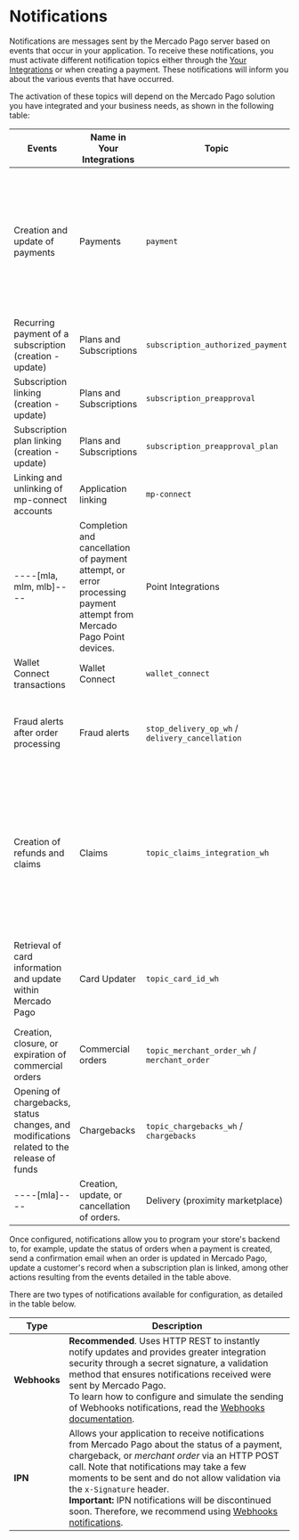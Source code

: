 # Notifications

Notifications are messages sent by the Mercado Pago server based on events that occur in your application. To receive these notifications, you must activate different notification topics either through the [Your Integrations](/developers/panel/app) or when creating a payment. These notifications will inform you about the various events that have occurred. 

The activation of these topics will depend on the Mercado Pago solution you have integrated and your business needs, as shown in the following table:

| Events | Name in Your Integrations | Topic | Associated products |
|---|---|---|---|
| Creation and update of payments | Payments | `payment` | Checkout ----[mlb]----Transparente ----------------[mla, mlu, mlc, mlm, mco, mpe]----API------------<br>Checkout Pro<br>Checkout Bricks<br>Subscriptions<br>----[mla, mlm, mlb]----MP Point------------<br>Wallet Connect |
| Recurring payment of a subscription (creation - update) | Plans and Subscriptions | `subscription_authorized_payment` | Subscriptions |
| Subscription linking (creation - update) | Plans and Subscriptions | `subscription_preapproval` | Subscriptions |
| Subscription plan linking (creation - update) | Plans and Subscriptions | `subscription_preapproval_plan` | Subscriptions |
| Linking and unlinking of mp-connect accounts | Application linking | `mp-connect` | All products that have implemented OAuth |
----[mla, mlm, mlb]----| Completion and cancellation of payment attempt, or error processing payment attempt from Mercado Pago Point devices. | Point Integrations | `point_integration_wh` / `point_integration_ipn` | Mercado Pago Point |------------
| Wallet Connect transactions | Wallet Connect | `wallet_connect` | Wallet Connect |
| Fraud alerts after order processing | Fraud alerts | `stop_delivery_op_wh` / `delivery_cancellation` | Checkout ----[mlb]----Transparente ----------------[mla, mlu, mlc, mlm, mco, mpe]----API------------<br>Checkout Pro |
| Creation of refunds and claims | Claims | `topic_claims_integration_wh` | Checkout ----[mlb]----Transparente ----------------[mla, mlu, mlc, mlm, mco, mpe]----API------------<br>Checkout Pro<br>Checkout Bricks<br>Subscriptions<br>----[mla, mlm, mlb]----MP Point------------<br>QR Code<br>Wallet Connect |
| Retrieval of card information and update within Mercado Pago | Card Updater | `topic_card_id_wh` | Checkout Pro<br>Checkout ----[mlb]----Transparente ----------------[mla, mlu, mlc, mlm, mco, mpe]----API------------<br>Checkout Bricks |
| Creation, closure, or expiration of commercial orders | Commercial orders | `topic_merchant_order_wh` / `merchant_order` | Checkout Pro<br>QR Code  |
| Opening of chargebacks, status changes, and modifications related to the release of funds | Chargebacks | `topic_chargebacks_wh` / `chargebacks` | Checkout Pro<br>Checkout ----[mlb]----Transparente ----------------[mla, mlu, mlc, mlm, mco, mpe]----API------------<br>Checkout Bricks |
----[mla]----| Creation, update, or cancellation of orders. | Delivery (proximity marketplace) | `delivery` | MP Delivery |------------

Once configured, notifications allow you to program your store's backend to, for example, update the status of orders when a payment is created, send a confirmation email when an order is updated in Mercado Pago, update a customer's record when a subscription plan is linked, among other actions resulting from the events detailed in the table above.

There are two types of notifications available for configuration, as detailed in the table below.

| Type | Description |
| --- | --- |
| **Webhooks** | **Recommended**. Uses HTTP REST to instantly notify updates and provides greater integration security through a secret signature, a validation method that ensures notifications received were sent by Mercado Pago.<br> To learn how to configure and simulate the sending of Webhooks notifications, read the [Webhooks documentation](/developers/en/guides/additional-content/your-integrations/webhooks). |
| **IPN** | Allows your application to receive notifications from Mercado Pago about the status of a payment, chargeback, or *merchant order* via an HTTP POST call. Note that notifications may take a few moments to be sent and do not allow validation via the `x-Signature` header.<br> **Important:** IPN notifications will be discontinued soon. Therefore, we recommend using [Webhooks notifications](/developers/en/guides/additional-content/your-integrations/webhooks). |